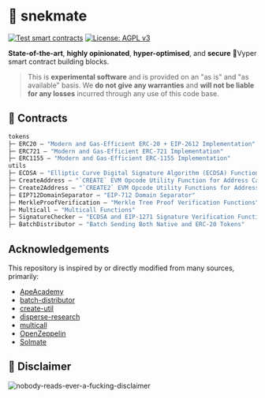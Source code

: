 # 🐍 snekmate

[![Test smart contracts](https://github.com/pcaversaccio/snekmate/actions/workflows/test-contracts.yml/badge.svg)](https://github.com/pcaversaccio/snekmate/actions/workflows/test-contracts.yml)
[![License: AGPL v3](https://img.shields.io/badge/License-AGPL%20v3-blue.svg)](https://www.gnu.org/licenses/agpl-3.0)

**State-of-the-art**, **highly opinionated**, **hyper-optimised**, and **secure** 🐍Vyper smart contract building blocks.

> This is **experimental software** and is provided on an "as is" and "as available" basis. We **do not give any warranties** and **will not be liable for any losses** incurred through any use of this code base.

## 📜 Contracts

```ml
tokens
├─ ERC20 — "Modern and Gas-Efficient ERC-20 + EIP-2612 Implementation"
├─ ERC721 — "Modern and Gas-Efficient ERC-721 Implementation"
├─ ERC1155 — "Modern and Gas-Efficient ERC-1155 Implementation"
utils
├─ ECDSA — "Elliptic Curve Digital Signature Algorithm (ECDSA) Functions"
├─ CreateAddress — "`CREATE` EVM Opcode Utility Function for Address Calculation"
├─ Create2Address — "`CREATE2` EVM Opcode Utility Functions for Address Calculations"
├─ EIP712DomainSeparator — "EIP-712 Domain Separator"
├─ MerkleProofVerification — "Merkle Tree Proof Verification Functions"
├─ Multicall — "Multicall Functions"
├─ SignatureChecker — "ECDSA and EIP-1271 Signature Verification Function"
├─ BatchDistributor — "Batch Sending Both Native and ERC-20 Tokens"
```

## Acknowledgements

This repository is inspired by or directly modified from many sources, primarily:

- [ApeAcademy](https://github.com/ApeAcademy)
- [batch-distributor](https://github.com/pcaversaccio/batch-distributor)
- [create-util](https://github.com/pcaversaccio/create-util)
- [disperse-research](https://github.com/banteg/disperse-research)
- [multicall](https://github.com/mds1/multicall)
- [OpenZeppelin](https://github.com/OpenZeppelin/openzeppelin-contracts)
- [Solmate](https://github.com/transmissions11/solmate)

## 💢 Disclaimer

![nobody-reads-ever-a-fucking-disclaimer](https://user-images.githubusercontent.com/25297591/167394075-1813e258-3b03-4bc8-9305-69126a07d57e.png)
